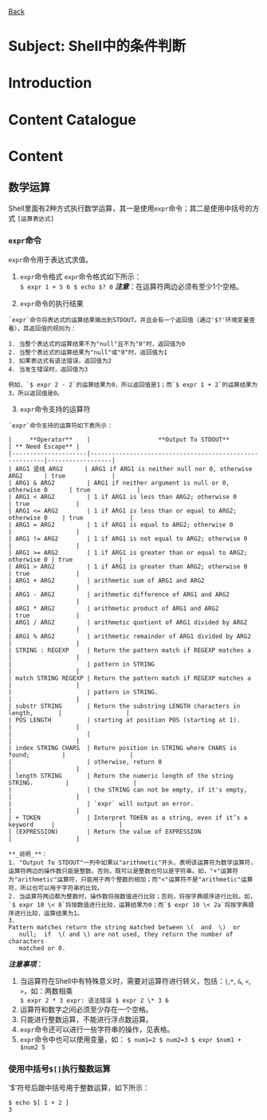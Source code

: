 [Back](index.md)

# Subject: Shell中的条件判断

# Introduction

# Content Catalogue

# Content

## 数学运算

  Shell里面有2种方式执行数学运算，其一是使用`expr`命令；其二是使用中括号的方式 `[运算表达式]`

### `expr`命令

  `expr`命令用于表达式求值。

  1. `expr`命令格式
    `expr`命令格式如下所示：     
    ```
    $ expr 1 + 5
    6
    $ echo $?
    0
    ```
    **_注意_**：在运算符两边必须有至少1个空格。

  2. `expr`命令的执行结果

    `expr`命令将表达式的运算结果输出到STDOUT。并且会有一个返回值（通过'$?'环境变量查看），其返回值的规则为：
    
    1. 当整个表达式的运算结果不为"null"且不为"0"时，返回值为0
    2. 当整个表达式的运算结果为"null"或"0"时，返回值为1
    3. 如果表达式有语法错误，返回值为2
    4. 当发生错误时，返回值为3
  
    例如，`$ expr 2 - 2`的运算结果为0，所以返回值是1；而`$ expr 1 + 2`的运算结果为3，所以返回值是0。

  3. `expr`命令支持的运算符

    `expr`命令支持的运算符如下表所示：

    |     **Operator**    |                   **Output To STDOUT**                  | ** Need Escape** |
    |---------------------|---------------------------------------------------------|------------------|
    | ARG1 竖线 ARG2      | ARG1 if ARG1 is neither null nor 0, otherwise ARG2      | true             |
    | ARG1 & ARG2         | ARG1 if neither argument is null or 0, otherwise 0      | true             |
    | ARG1 < ARG2         | 1 if ARG1 is less than ARG2; otherwise 0                | true             |
    | ARG1 <= ARG2        | 1 if ARG1 is less than or equal to ARG2; otherwise 0    | true             |
    | ARG1 = ARG2         | 1 if ARG1 is equal to ARG2; otherwise 0                 |                  |
    | ARG1 != ARG2        | 1 if ARG1 is not equal to ARG2; otherwise 0             |                  |
    | ARG1 >= ARG2        | 1 if ARG1 is greater than or equal to ARG2; otherwise 0 | true             |
    | ARG1 > ARG2         | 1 if ARG1 is greater than ARG2; otherwise 0             | true             |
    | ARG1 + ARG2         | arithmetic sum of ARG1 and ARG2                         |                  |
    | ARG1 - ARG2         | arithmetic difference of ARG1 and ARG2                  |                  |
    | ARG1 * ARG2         | arithmetic product of ARG1 and ARG2                     | true             |
    | ARG1 / ARG2         | arithmetic quotient of ARG1 divided by ARG2             |                  |
    | ARG1 % ARG2         | arithmetic remainder of ARG1 divided by ARG2            |                  |
    | STRING : REGEXP     | Return the pattern match if REGEXP matches a            |                  |
    |                     | pattern in STRING                                       |                  |
    | match STRING REGEXP | Return the pattern match if REGEXP matches a            |                  |
    |                     | pattern in STRING.                                      |                  |
    | substr STRING       | Return the substring LENGTH characters in length,       |                  |
    | POS LENGTH          | starting at position POS (starting at 1).               |                  |
    |                     |                                                         |                  |
    | index STRING CHARS  | Return position in STRING where CHARS is found;         |                  |
    |                     | otherwise, return 0                                     |                  |
    | length STRING       | Return the numeric length of the string STRING.         |                  |
    |                     | the STRING can not be empty, if it's empty,             |                  |
    |                     | `expr` will output an error.                            |                  |
    | + TOKEN             | Interpret TOKEN as a string, even if it’s a keyword     |                  |
    | (EXPRESSION)        | Return the value of EXPRESSION                          |                  |

    **_说明_**：   
    1. "Output To STDOUT"一列中如果以"arithmetic"开头，表明该运算符为数学运算符，运算符两边的操作数只能是整数。否则，既可以是整数也可以是字符串。如，"+"运算符为"arithmetic"运算符，只能用于两个整数的相加；而"<"运算符不是"arithmetic"运算符，所以也可以用于字符串的比较。
    2. 当运算符两边都为整数时，操作数将按数值进行比较；否则，将按字典顺序进行比较。如，`$ expr 10 \< 8`将按数值进行比较，运算结果为0；而`$ expr 10 \< 2a`将按字典顺序进行比较，运算结果为1。
    3. 
    Pattern matches return the string matched between \(  and  \)  or
       null;  if  \( and \) are not used, they return the number of characters
       matched or 0.






  **_注意事项_**：   
  1. 当运算符在Shell中有特殊意义时，需要对运算符进行转义，包括：`|`,`*`, `&`, `<`, `>`，如：两数相乘   
    ```
    $ expr 2 * 3
    expr: 语法错误
    $ expr 2 \* 3
    6
    ```
  2. 运算符和数字之间必须至少存在一个空格。
  3. 只能进行整数运算，不能进行浮点数运算。
  4. `expr`命令还可以进行一些字符串的操作，见表格。
  5. `expr`命令中也可以使用变量，如：
    ```
    $ num1=2
    $ num2=3
    $ expr $num1 + $num2
    5
    ```

### 使用中括号`$[]`执行整数运算

  '$'符号后跟中括号用于整数运算，如下所示：  
  ```
  $ echo $[ 1 + 2 ]
  3
  ```
